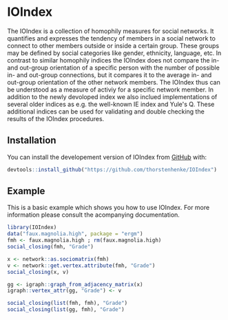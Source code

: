 # IOIndex

The IOIndex is a collection of homophily measures for social networks. It quantifies and  expresses the tendency of members in a social network to connect to other members outside or  inside a certain group. These groups may be defined by social categories like gender,  ethnicity, language, etc. In contrast to similar homophily indices the IOIndex does not compare  the in- and out-group orientation of a specific person with the number of possible in- and out-group  connections, but it compares it to the average in- and out-group orientation of the other  network members. The IOIndex thus can be understood as a measure of activiy for a specific network  member. In addition to the newly devoloped index we also inclued implementations of several older indices  as e.g. the well-known IE index and Yule's Q. These additional indices  can be used for validating  and double checking the results of the IOIndex procedures. 

## Installation

You can install the developement version of IOIndex from [GitHub](https://github.com/thorstenhenke/IOIndex) with:

``` r
devtools::install_github("https://github.com/thorstenhenke/IOIndex")
```

## Example

This is a basic example which shows you how to use IOIndex. For more information please consult the acompanying documentation. 

``` r
library(IOIndex)
data("faux.magnolia.high", package = "ergm")
fmh <- faux.magnolia.high ; rm(faux.magnolia.high)
social_closing(fmh, "Grade")

x <- network::as.sociomatrix(fmh)
v <- network::get.vertex.attribute(fmh, "Grade")
social_closing(x, v)

gg <- igraph::graph_from_adjacency_matrix(x)
igraph::vertex_attr(gg, "Grade") <- v

social_closing(list(fmh, fmh), "Grade")
social_closing(list(gg, fmh), "Grade")
```

